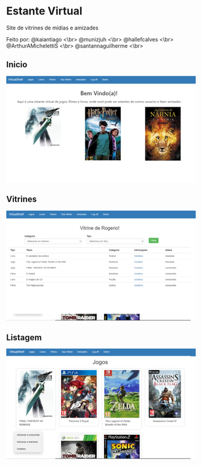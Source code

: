 # Estante Virtual
Site de vitrines de midias e amizades

Feito por:
@kaiantiago <\br>
@munizjuh <\br>
@hallefcalves <\br>
@ArthurAMichelettiS <\br>
@santannaguilherme <\br>

## Inicio
<img src="menu.png">

## Vitrines
<img src="vitrine.png">

## Listagem
<img src="lista.png">
